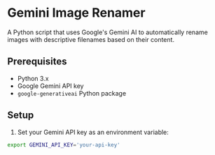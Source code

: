 # Gemini Image Renamer

A Python script that uses Google's Gemini AI to automatically rename images with descriptive filenames based on their content.

## Prerequisites

- Python 3.x
- Google Gemini API key
- `google-generativeai` Python package

## Setup

1. Set your Gemini API key as an environment variable:
```bash
export GEMINI_API_KEY='your-api-key'